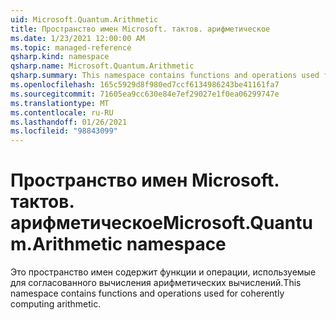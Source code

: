 ```yaml
---
uid: Microsoft.Quantum.Arithmetic
title: Пространство имен Microsoft. тактов. арифметическое
ms.date: 1/23/2021 12:00:00 AM
ms.topic: managed-reference
qsharp.kind: namespace
qsharp.name: Microsoft.Quantum.Arithmetic
qsharp.summary: This namespace contains functions and operations used for coherently computing arithmetic.
ms.openlocfilehash: 165c5929d8f980ed7ccf6134986243be41161fa7
ms.sourcegitcommit: 71605ea9cc630e84e7ef29027e1f0ea06299747e
ms.translationtype: MT
ms.contentlocale: ru-RU
ms.lasthandoff: 01/26/2021
ms.locfileid: "98843099"
---
```

# <a name="microsoftquantumarithmetic-namespace"></a><span data-ttu-id="edc87-102">Пространство имен Microsoft. тактов. арифметическое</span><span class="sxs-lookup"><span data-stu-id="edc87-102">Microsoft.Quantum.Arithmetic namespace</span></span>

<span data-ttu-id="edc87-103">Это пространство имен содержит функции и операции, используемые для согласованного вычисления арифметических вычислений.</span><span class="sxs-lookup"><span data-stu-id="edc87-103">This namespace contains functions and operations used for coherently computing arithmetic.</span></span>

